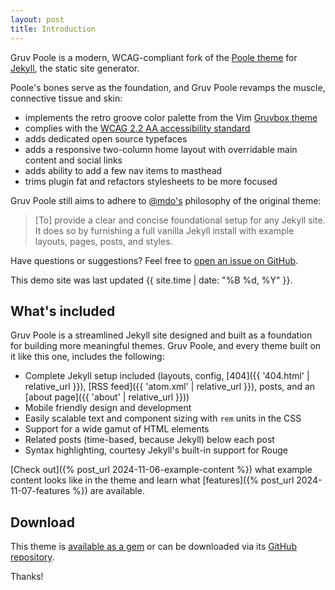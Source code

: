 ```yaml
---
layout: post
title: Introduction
---
```


Gruv Poole is a modern, WCAG-compliant fork of the [Poole theme](https://github.com/poole/poole) for [Jekyll](http://jekyllrb.com), the static site generator.

Poole's bones serve as the foundation, and Gruv Poole revamps the muscle, connective tissue and skin:
- implements the retro groove color palette from the Vim [Gruvbox theme](https://github.com/morhetz/gruvbox)
- complies with the [WCAG 2.2 AA accessibility standard](https://www.wcag.com/resource/what-is-wcag)
- adds dedicated open source typefaces
- adds a responsive two-column home layout with overridable main content and social links
- adds ability to add a few nav items to masthead
- trims plugin fat and refactors stylesheets to be more focused

Gruv Poole still aims to adhere to [@mdo's](https://github.com/mdo) philosophy of the original theme:
> [To] provide a clear and concise foundational setup for any Jekyll site. It does so by furnishing a full vanilla Jekyll install with example layouts, pages, posts, and styles.

Have questions or suggestions? Feel free to [open an issue on GitHub](https://github.com/jamogriff/gruv-poole/issues/new).

This demo site was last updated {{ site.time | date: "%B %d, %Y" }}.

## What's included

Gruv Poole is a streamlined Jekyll site designed and built as a foundation for building more meaningful themes. Gruv Poole, and every theme built on it like this one, includes the following:

* Complete Jekyll setup included (layouts, config, [404]({{ '404.html' | relative_url }}), [RSS feed]({{ 'atom.xml' | relative_url }}), posts, and an [about page]({{ 'about' | relative_url }}))
* Mobile friendly design and development
* Easily scalable text and component sizing with `rem` units in the CSS
* Support for a wide gamut of HTML elements
* Related posts (time-based, because Jekyll) below each post
* Syntax highlighting, courtesy Jekyll's built-in support for Rouge

[Check out]({% post_url 2024-11-06-example-content %}) what example content looks like in the theme and learn what [features]({% post_url 2024-11-07-features %}) are available.

## Download

This theme is [available as a gem](https://rubygems.org/gems/jekyll-theme-gruv-poole) or can be downloaded via its [GitHub repository](https://github.com/jamogriff/gruv-poole).

Thanks!
